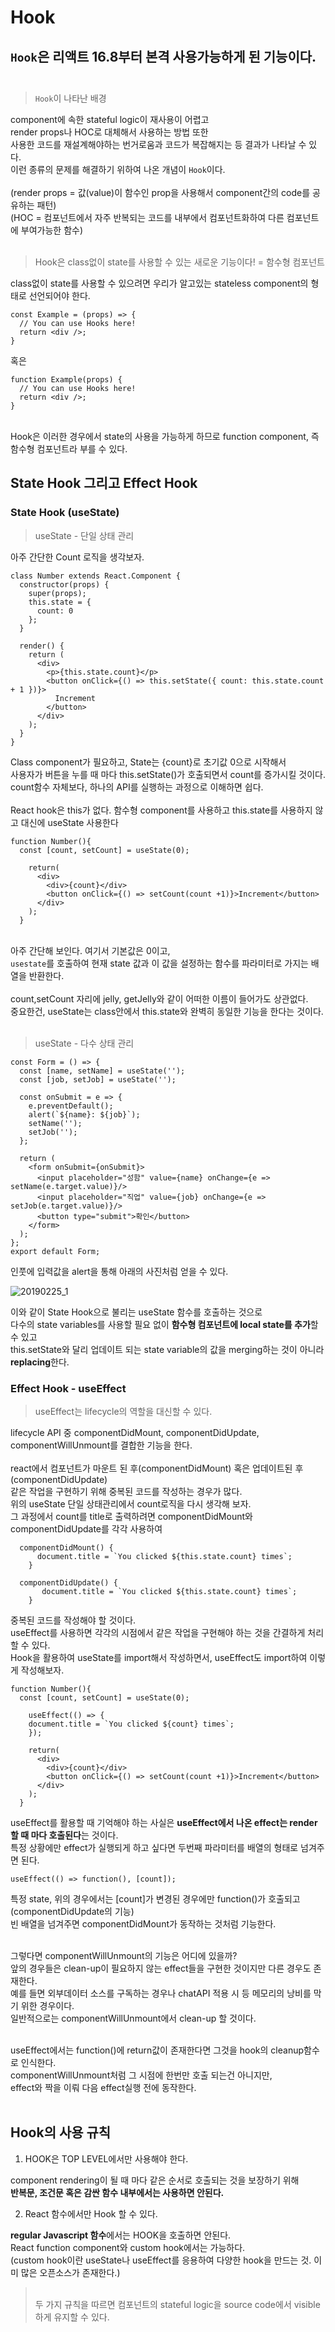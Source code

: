 # Hook

## `Hook`은 리액트 16.8부터 본격 사용가능하게 된 기능이다.<br><br>

>`Hook`이 나타난 배경<br>

component에 속한 stateful logic이 재사용이 어렵고 <br>
render props나 HOC로 대체해서 사용하는 방법 또한 <br>
사용한 코드를 재설계해야하는 번거로움과 코드가 복잡해지는 등 결과가 나타날 수 있다.<br>
이런 종류의 문제를 해결하기 위하여 나온 개념이 `Hook`이다.<br><br>
(render props = 값(value)이 함수인 prop을 사용해서 component간의 code를 공유하는 패턴)<br>
(HOC = 컴포넌트에서 자주 반복되는 코드를 내부에서 컴포넌트화하여 다른 컴포넌트에 부여가능한 함수)<br><br>

>Hook은 class없이 state를 사용할 수 있는 새로운 기능이다! = 함수형 컴포넌트 <br>

class없이 state를 사용할 수 있으려면 우리가 알고있는 stateless component의 형태로 선언되어야 한다.<br>
```
const Example = (props) => {
  // You can use Hooks here!
  return <div />;
}
```
혹은
```
function Example(props) {
  // You can use Hooks here!
  return <div />;
}
```
<br>
Hook은 이러한 경우에서 state의 사용을 가능하게 하므로 function component, 즉 함수형 컴포넌트라 부를 수 있다.<br>

## State Hook 그리고 Effect Hook

### State Hook (useState)

> useState - 단일 상태 관리

아주 간단한 Count 로직을 생각보자.<br>
```
class Number extends React.Component {
  constructor(props) {
    super(props);
    this.state = {
      count: 0
    };
  }

  render() {
    return (
      <div>
        <p>{this.state.count}</p>
        <button onClick={() => this.setState({ count: this.state.count + 1 })}>
          Increment
        </button>
      </div>
    );
  }
}
```

Class component가 필요하고, State는 {count}로 초기값 0으로 시작해서 <br>
사용자가 버튼을 누를 때 마다 this.setState()가 호출되면서 count를 증가시킬 것이다.<br>
count함수 자체보다, 하나의 API를 실행하는 과정으로 이해하면 쉽다.<br><br>
React hook은 this가 없다. 함수형 component를 사용하고 this.state를 사용하지 않고 대신에 useState 사용한다<br>

```
function Number(){
  const [count, setCount] = useState(0);
  
    return(
      <div>
        <div>{count}</div>
        <button onClick={() => setCount(count +1)}>Increment</button>      
      </div>
    );
  }
  ```
  
<br>아주 간단해 보인다. 여기서 기본값은 0이고,<br>
`usestate`를 호출하여 현재 state 값과 이 값을 설정하는 함수를 파라미터로 가지는 배열을 반환한다.<br><br>
count,setCount 자리에 jelly, getJelly와 같이 어떠한 이름이 들어가도 상관없다.<br>
중요한건, useState는 class안에서 this.state와 완벽히 동일한 기능을 한다는 것이다.<br><br>

> useState - 다수 상태 관리

```
const Form = () => {
  const [name, setName] = useState('');
  const [job, setJob] = useState('');

  const onSubmit = e => {
    e.preventDefault();
    alert(`${name}: ${job}`);
    setName('');
    setJob('');
  };

  return (
    <form onSubmit={onSubmit}>
      <input placeholder="성함" value={name} onChange={e => setName(e.target.value)}/>
      <input placeholder="직업" value={job} onChange={e => setJob(e.target.value)}/>
      <button type="submit">확인</button>
    </form>
  );
};
export default Form;
```
인풋에 입력값을 alert을 통해 아래의 사진처럼 얻을 수 있다.<br>

![20190225_1](https://github.com/WonjeongPark/whatIThink/blob/master/20190225_1.png?raw=true)

이와 같이 State Hook으로 불리는 useState 함수를 호출하는 것으로<br>
다수의 state variables를 사용할 필요 없이 **함수형 컴포넌트에 local state를 추가**할 수 있고<br>
this.setState와 달리 업데이트 되는 state variable의 값을 merging하는 것이 아니라 **replacing**한다.<br>

### Effect Hook - useEffect

> useEffect는 lifecycle의 역할을 대신할 수 있다.

lifecycle API 중 componentDidMount, componentDidUpdate, componentWillUnmount를 결합한 기능을 한다.<br><br>
react에서 컴포넌트가 마운트 된 후(componentDidMount) 혹은 업데이트된 후(componentDidUpdate)<br>
같은 작업을 구현하기 위해 중복된 코드를 작성하는 경우가 많다.<br>
위의 useState 단일 상태관리에서 count로직을 다시 생각해 보자.<br>
그 과정에서 count를 title로 출력하려면 componentDidMount와 componentDidUpdate를 각각 사용하여
```
  componentDidMount() {
      document.title = `You clicked ${this.state.count} times`;
    }

  componentDidUpdate() {
       document.title = `You clicked ${this.state.count} times`;
    }
```

중복된 코드를 작성해야 할 것이다.<br>
useEffect를 사용하면 각각의 시점에서 같은 작업을 구현해야 하는 것을 간결하게 처리할 수 있다.<br>
Hook을 활용하여 useState를 import해서 작성하면서, useEffect도 import하여 이렇게 작성해보자.<br>

```
function Number(){
  const [count, setCount] = useState(0);
  
    useEffect(() => {
    document.title = `You clicked ${count} times`;
    });
  
    return(
      <div>
        <div>{count}</div>
        <button onClick={() => setCount(count +1)}>Increment</button>      
      </div>
    );
  }

```

useEffect를 활용할 때 기억해야 하는 사실은 **useEffect에서 나온 effect는 render할 때 마다 호출된다**는 것이다.<br>
특정 상황에만 effect가 실행되게 하고 싶다면 두번째 파라미터를 배열의 형태로 넘겨주면 된다.<br>

`useEffect(() => function(), [count]);`

특정 state, 위의 경우에서는 [count]가 변경된 경우에만 function()가 호출되고(componentDidUpdate의 기능)<br>
빈 배열을 넘겨주면 componentDidMount가 동작하는 것처럼 기능한다.<br><br>

그렇다면 componentWillUnmount의 기능은 어디에 있을까?<br>
앞의 경우들은 clean-up이 필요하지 않는 effect들을 구현한 것이지만 다른 경우도 존재한다.<br>
예를 들면 외부데이터 소스를 구독하는 경우나 chatAPI 적용 시 등 메모리의 낭비를 막기 위한 경우이다.<br>
일반적으로는 componentWillUnmount에서 clean-up 할 것이다.<br><br>

useEffect에서는 function()에 return값이 존재한다면 그것을 hook의 cleanup함수로 인식한다.<br>
componentWillUnmount처럼 그 시점에 한번만 호출 되는건 아니지만,<br>
effect와 짝을 이뤄 다음 effect실행 전에 동작한다.<br><br>

## Hook의 사용 규칙

1. HOOK은 TOP LEVEL에서만 사용해야 한다.<br>

component rendering이 될 때 마다 같은 순서로 호출되는 것을 보장하기 위해<br>
**반복문, 조건문 혹은 감싼 함수 내부에서는 사용하면 안된다.**

2. React 함수에서만 Hook 할 수 있다.<br>

**regular Javascript 함수**에서는 HOOK을 호출하면 안된다.<br>
React function component와 custom hook에서는 가능하다.<br>
(custom hook이란 useState나 useEffect를 응용하여 다양한 hook을 만드는 것. 이미 많은 오픈소스가 존재한다.)

><br>두 가지 규칙을 따르면 컴포넌트의 stateful logic을 source code에서 visible하게 유지할 수 있다.<br> 
